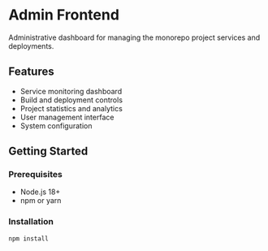 # Admin Frontend

Administrative dashboard for managing the monorepo project services and deployments.

## Features

- Service monitoring dashboard
- Build and deployment controls
- Project statistics and analytics
- User management interface
- System configuration

## Getting Started

### Prerequisites

- Node.js 18+
- npm or yarn

### Installation

```bash
npm install
